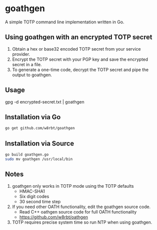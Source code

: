 # goathgen

A simple TOTP command line implementation written in Go.

## Using goathgen with an encrypted TOTP secret

1. Obtain a hex or base32 encoded TOTP secret from your service provider.
2. Encrypt the TOTP secret with your PGP key and save the encrypted secret in a file.
3. To generate a one-time code, decrypt the TOTP secret and pipe the output to goathgen.

## Usage

gpg -d encrypted-secret.txt | goathgen

## Installation via Go

```bash
go get github.com/w8rbt/goathgen
```

## Installation via Source

```bash
go build goathgen.go
sudo mv goathgen /usr/local/bin
```

## Notes

1. goathgen only works in TOTP mode using the TOTP defaults
    * HMAC-SHA1
    * Six digit codes
    * 30 second time step
2. If you need other OATH functionality, edit the goathgen source code.
    * Read C++ oathgen source code for full OATH functionality
    * https://github.com/w8rbt/oathgen
3. TOTP requires precise system time so run NTP when using goathgen.

